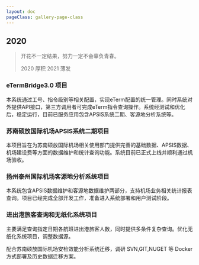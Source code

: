 ```yaml
---
layout: doc
pageClass: gallery-page-class
---
```


## 2020 ##

> 开花不一定结果，努力一定不会辜负青春。
> 
> 2020 厚积 2021 薄发

### eTermBridge3.0 项目 ###

本系统通过工号、指令级别等相关配置，实现eTerm配置的统一管理。同时系统对外提供API接口，第三方调用者可完成eTerm指令查询操作。系统经测试和优化后，稳定运行，目前已服务应用包含APSIS系统二期、客源地分析系统等。

### 苏南硕放国际机场APSIS系统二期项目 ###

本项目旨在为苏南硕放国际机场相关使用部门提供完善的基础数据、APSIS数据、机场建设费等方面的数据维护和统计查询功能。系统目前已正式上线并顺利通过机场验收。

### 扬州泰州国际机场客源地分析系统项目 ###

本系统包含APSIS数据维护和客源地数据维护两部分，支持机场业务相关统计报表查询。项目已经完成全部开发工作，准备进入系统部署和用户测试阶段。

### 进出港旅客查询和无纸化系统项目 ###

主要满足查询指定日期各航班进出港旅客人数，同时提供多条件复杂查询。优化无纸化系统项目，调整数据源。

配合苏南硕放国际机场安检效能分析系统迁移，调研 SVN,GIT,NUGET 等 Docker 方式部署及历史数据迁移方案。
